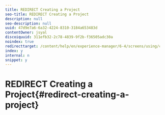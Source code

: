 ```yaml
---
title: REDIRECT Creating a Project
seo-title: REDIRECT Creating a Project
description: null
seo-description: null
uuid: 47d9e7a6-6a32-4224-8310-3184a653483d
contentOwner: jsyal
discoiquuid: 311efb32-2c78-4839-9f2b-f36505adc30a
noindex: true
redirecttarget: /content/help/en/experience-manager/6-4/screens/using/creating-a-screens-project
index: y
internal: n
snippet: y
---
```


# REDIRECT Creating a Project{#redirect-creating-a-project}

